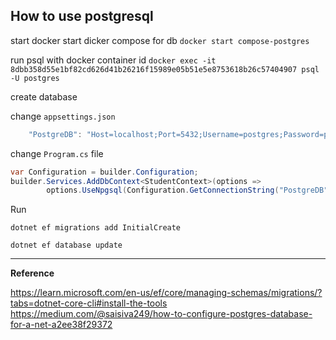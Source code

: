 ## How to use postgresql

start docker 
start dicker compose for db
`docker start compose-postgres`

run psql with docker container id 
`docker exec -it 8dbb358d55e1bf82cd626d41b26216f15989e05b51e5e8753618b26c57404907 psql -U postgres`

create database

change `appsettings.json`

```csharp
    "PostgreDB": "Host=localhost;Port=5432;Username=postgres;Password=postgres;Database=photogallery"

```

change `Program.cs` file 
```csharp
var Configuration = builder.Configuration;
builder.Services.AddDbContext<StudentContext>(options =>
        options.UseNpgsql(Configuration.GetConnectionString("PostgreDB") ?? throw new InvalidOperationException("Connection string 'PostgreDB' not found.")));

```
Run 

`dotnet ef migrations add InitialCreate`

`dotnet ef database update`


----
**Reference**

https://learn.microsoft.com/en-us/ef/core/managing-schemas/migrations/?tabs=dotnet-core-cli#install-the-tools \
https://medium.com/@saisiva249/how-to-configure-postgres-database-for-a-net-a2ee38f29372